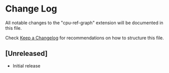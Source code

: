 # Change Log

All notable changes to the "cpu-ref-graph" extension will be documented in this file.

Check [Keep a Changelog](http://keepachangelog.com/) for recommendations on how to structure this file.

## [Unreleased]

- Initial release

